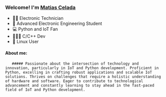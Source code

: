 ### Welcome! I'm [Matias Celada](https://www.linkedin.com/in/matiascelada/)

- 👨‍🎓 Electronic Technician
- 🏫 Advanced Electronic Engineering Student
- 💻 Python and IoT Fan
- 👨🏻‍💻 C/C++ Dev
- 🐧 Linux User

#### About me:
       ##### Passionate about the intersection of technology and innovation, particularly in IoT and Python development. Proficient in Python, excelling in crafting robust applications and scalable IoT solutions. Thrives on challenges that require a holistic understanding of hardware and software. Eager to contribute to technological advancement and constantly learning to stay ahead in the fast-paced field of IoT and Python development.
